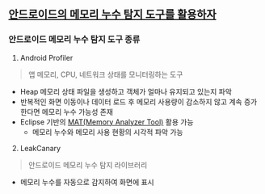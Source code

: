 ## [안드로이드의 메모리 누수 탐지 도구를 활용하자](https://marchbreeze.notion.site/135b6895dba980f99a44c3bf169b73c2)
### 안드로이드 메모리 누수 탐지 도구 종류
1. Android Profiler
> 앱 메모리, CPU, 네트워크 상태를 모니터링하는 도구
- Heap 메모리 상태 파일을 생성하고 객체가 얼마나 유지되고 있는지 파악
- 반복적인 화면 이동이나 데이터 로드 후 메모리 사용량이 감소하지 않고 계속 증가한다면 메모리 누수 가능성 존재
- Eclipse 기반의 [MAT(Memory Analyzer Tool)](https://blog.naver.com/syung1104/220942770301) 활용 가능
  - 메모리 누수와 메모리 사용 현황의 시각적 파악 가능
2. LeakCanary
> 안드로이드 메모리 누수 탐지 라이브러리
- 메모리 누수를 자동으로 감지하여 화면에 표시
